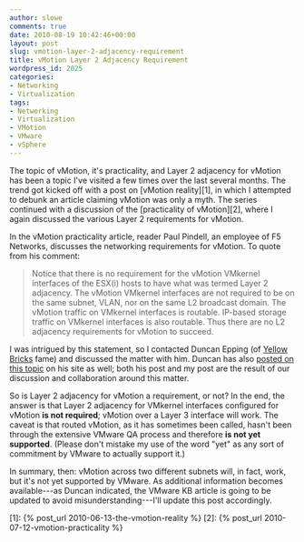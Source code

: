 ```yaml
---
author: slowe
comments: true
date: 2010-08-19 10:42:46+00:00
layout: post
slug: vmotion-layer-2-adjacency-requirement
title: vMotion Layer 2 Adjacency Requirement
wordpress_id: 2025
categories:
- Networking
- Virtualization
tags:
- Networking
- Virtualization
- VMotion
- VMware
- vSphere
---
```


The topic of vMotion, it's practicality, and Layer 2 adjacency for vMotion has been a topic I've visited a few times over the last several months. The trend got kicked off with a post on [vMotion reality][1], in which I attempted to debunk an article claiming vMotion was only a myth. The series continued with a discussion of the [practicality of vMotion][2], where I again discussed the various Layer 2 requirements for vMotion.

In the vMotion practicality article, reader Paul Pindell, an employee of F5 Networks, discusses the networking requirements for vMotion. To quote from his comment:

>Notice that there is no requirement for the vMotion VMkernel interfaces of the ESX(i) hosts to have what was termed Layer 2 adjacency. The vMotion VMkernel interfaces are not required to be on the same subnet, VLAN, nor on the same L2 broadcast domain. The vMotion traffic on VMkernel interfaces is routable. IP-based storage traffic on VMkernel interfaces is also routable. Thus there are no L2 adjacency requirements for vMotion to succeed.

I was intrigued by this statement, so I contacted Duncan Epping (of [Yellow Bricks](http://www.yellow-bricks.com/) fame) and discussed the matter with him. Duncan has also [posted on this topic](http://www.yellow-bricks.com/2010/08/19/layer-2-adjacency-for-vmotion-vmkernel/) on his site as well; both his post and my post are the result of our discussion and collaboration around this matter.

So is Layer 2 adjacency for vMotion a requirement, or not? In the end, the answer is that Layer 2 adjacency for VMkernel interfaces configured for vMotion **is not required**; vMotion over a Layer 3 interface will work. The caveat is that routed vMotion, as it has sometimes been called, hasn't been through the extensive VMware QA process and therefore **is not yet supported**. (Please don't mistake my use of the word "yet" as any sort of commitment by VMware to actually support it.)

In summary, then: vMotion across two different subnets will, in fact, work, but it's not yet supported by VMware. As additional information becomes available---as Duncan indicated, the VMware KB article is going to be updated to avoid misunderstanding---I'll update this post accordingly.

[1]: {% post_url 2010-06-13-the-vmotion-reality %}
[2]: {% post_url 2010-07-12-vmotion-practicality %}
